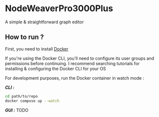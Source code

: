 # NodeWeaverPro3000Plus

A simple & straightforward graph editor

## How to run ?

First, you need to install [Docker](https://www.docker.com/)

If you're using the Docker CLI, you'll need to configure its user groups and permissions before continuing. I recommend searching tutorials for installing & configuring the Docker CLI for your OS

For development purposes, run the Docker container in watch mode : 

**_CLI :_**
```sh
cd path/to/repo
docker compose up --watch
```

**_GUI :_**
TODO